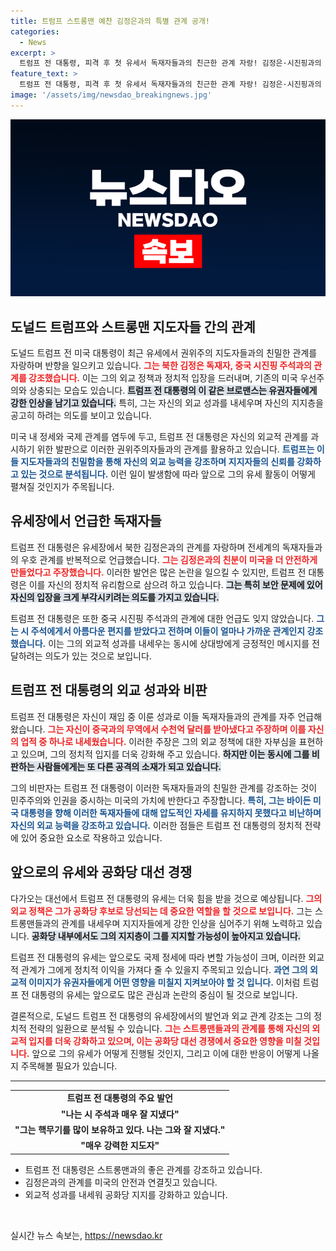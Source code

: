 ```yaml
---
title: 트럼프 스트롱맨 예찬 김정은과의 특별 관계 공개!
categories:
  - News
excerpt: >
  트럼프 전 대통령, 피격 후 첫 유세서 독재자들과의 친근한 관계 자랑! 김정은·시진핑과의 브로맨스 강조하며, 내가 그들과 잘 지낸 덕분에 미국은 더 안전하다고 주장. 바이든과의 대조로 강한 리더십 강조! 클릭해서 더 알아보세요!
feature_text: >
  트럼프 전 대통령, 피격 후 첫 유세서 독재자들과의 친근한 관계 자랑! 김정은·시진핑과의 브로맨스 강조하며, 내가 그들과 잘 지낸 덕분에 미국은 더 안전하다고 주장. 바이든과의 대조로 강한 리더십 강조! 클릭해서 더 알아보세요!
image: '/assets/img/newsdao_breakingnews.jpg'
---
```


<p><img src="/assets/img/newsdao_breakingnews.jpg" alt="ontimetimes 속보" /></p>

<h2 data-ke-size="size26">도널드 트럼프와 스트롱맨 지도자들 간의 관계</h2>

<p data-ke-size="size16">도널드 트럼프 전 미국 대통령이 최근 유세에서 권위주의 지도자들과의 친밀한 관계를 자랑하며 반향을 일으키고 있습니다. <b><span style="color: #ee2323;">그는 북한 김정은 독재자, 중국 시진핑 주석과의 관계를 강조했습니다.</span></b> 이는 그의 외교 정책과 정치적 입장을 드러내며, 기존의 미국 우선주의와 상충되는 모습도 있습니다. <b><span style="background-color: #21538527;">트럼프 전 대통령의 이 같은 브로맨스는 유권자들에게 강한 인상을 남기고 있습니다.</span></b> 특히, 그는 자신의 외교 성과를 내세우며 자신의 지지층을 공고히 하려는 의도를 보이고 있습니다.</p>

<p data-ke-size="size16">미국 내 정세와 국제 관계를 염두에 두고, 트럼프 전 대통령은 자신의 외교적 관계를 과시하기 위한 발판으로 이러한 권위주의자들과의 관계를 활용하고 있습니다. <b><span style="color: #1a5490;">트럼프는 이들 지도자들과의 친밀함을 통해 자신의 외교 능력을 강조하며 지지자들의 신뢰를 강화하고 있는 것으로 분석됩니다.</span></b> 이런 일이 발생함에 따라 앞으로 그의 유세 활동이 어떻게 펼쳐질 것인지가 주목됩니다.</p>

<h2 data-ke-size="size26">유세장에서 언급한 독재자들</h2>

<p data-ke-size="size16">트럼프 전 대통령은 유세장에서 북한 김정은과의 관계를 자랑하며 전세계의 독재자들과의 우호 관계를 반복적으로 언급했습니다. <b><span style="color: #ee2323;">그는 김정은과의 친분이 미국을 더 안전하게 만들었다고 주장했습니다.</span></b> 이러한 발언은 많은 논란을 일으킬 수 있지만, 트럼프 전 대통령은 이를 자신의 정치적 유리함으로 삼으려 하고 있습니다. <b><span style="background-color: #21538527;">그는 특히 보안 문제에 있어 자신의 입장을 크게 부각시키려는 의도를 가지고 있습니다.</span></b></p>

<p data-ke-size="size16">트럼프 전 대통령은 또한 중국 시진핑 주석과의 관계에 대한 언급도 잊지 않았습니다. <b><span style="color: #1a5490;">그는 시 주석에게서 아름다운 편지를 받았다고 전하며 이들이 얼마나 가까운 관계인지 강조했습니다.</span></b> 이는 그의 외교적 성과를 내세우는 동시에 상대방에게 긍정적인 메시지를 전달하려는 의도가 있는 것으로 보입니다.</p>

<h2 data-ke-size="size26">트럼프 전 대통령의 외교 성과와 비판</h2>

<p data-ke-size="size16">트럼프 전 대통령은 자신이 재임 중 이룬 성과로 이들 독재자들과의 관계를 자주 언급해왔습니다. <b><span style="color: #ee2323;">그는 자신이 중국과의 무역에서 수천억 달러를 받아냈다고 주장하며 이를 자신의 업적 중 하나로 내세웠습니다.</span></b> 이러한 주장은 그의 외교 정책에 대한 자부심을 표현하고 있으며, 그의 정치적 입지를 더욱 강화해 주고 있습니다. <b><span style="background-color: #21538527;">하지만 이는 동시에 그를 비판하는 사람들에게는 또 다른 공격의 소재가 되고 있습니다.</span></b></p>

<p data-ke-size="size16">그의 비판자는 트럼프 전 대통령이 이러한 독재자들과의 친밀한 관계를 강조하는 것이 민주주의와 인권을 중시하는 미국의 가치에 반한다고 주장합니다. <b><span style="color: #1a5490;">특히, 그는 바이든 미국 대통령을 향해 이러한 독재자들에 대해 압도적인 자세를 유지하지 못했다고 비난하며 자신의 외교 능력을 강조하고 있습니다.</span></b> 이러한 점들은 트럼프 전 대통령의 정치적 전략에 있어 중요한 요소로 작용하고 있습니다.</p>

<h2 data-ke-size="size26">앞으로의 유세와 공화당 대선 경쟁</h2>

<p data-ke-size="size16">다가오는 대선에서 트럼프 전 대통령의 유세는 더욱 힘을 받을 것으로 예상됩니다. <b><span style="color: #ee2323;">그의 외교 정책은 그가 공화당 후보로 당선되는 데 중요한 역할을 할 것으로 보입니다.</span></b> 그는 스트롱맨들과의 관계를 내세우며 지지자들에게 강한 인상을 심어주기 위해 노력하고 있습니다. <b><span style="background-color: #21538527;">공화당 내부에서도 그의 지지층이 그를 지지할 가능성이 높아지고 있습니다.</span></b></p>

<p data-ke-size="size16">트럼프 전 대통령의 유세는 앞으로도 국제 정세에 따라 변할 가능성이 크며, 이러한 외교적 관계가 그에게 정치적 이익을 가져다 줄 수 있을지 주목되고 있습니다. <b><span style="color: #1a5490;">과연 그의 외교적 이미지가 유권자들에게 어떤 영향을 미칠지 지켜보아야 할 것 입니다.</span></b> 이처럼 트럼프 전 대통령의 유세는 앞으로도 많은 관심과 논란의 중심이 될 것으로 보입니다.</p>

<p data-ke-size="size16">결론적으로, 도널드 트럼프 전 대통령의 유세장에서의 발언과 외교 관계 강조는 그의 정치적 전략의 일환으로 분석될 수 있습니다. <b><span style="color: #ee2323;">그는 스트롱맨들과의 관계를 통해 자신의 외교적 입지를 더욱 강화하고 있으며, 이는 공화당 대선 경쟁에서 중요한 영향을 미칠 것입니다.</span></b> 앞으로 그의 유세가 어떻게 진행될 것인지, 그리고 이에 대한 반응이 어떻게 나올지 주목해볼 필요가 있습니다.</p>

<hr/>

<table>
    <tr>
        <td style="text-align: center; height: 17px;"><b>트럼프 전 대통령의 주요 발언</b></td>
    </tr>
    <tr>
        <td style="text-align: center; height: 17px;"><b> "나는 시 주석과 매우 잘 지냈다"</b></td>
    </tr>
    <tr>
        <td style="text-align: center; height: 17px;"><b> "그는 핵무기를 많이 보유하고 있다. 나는 그와 잘 지냈다."</b></td>
    </tr>
    <tr>
        <td style="text-align: center; height: 17px;"><b> "매우 강력한 지도자"</b></td>
    </tr>
</table>

<ul>
    <li>트럼프 전 대통령은 스트롱맨과의 좋은 관계를 강조하고 있습니다.</li>
    <li>김정은과의 관계를 미국의 안전과 연결짓고 있습니다.</li>
    <li>외교적 성과를 내세워 공화당 지지를 강화하고 있습니다.</li>
</ul>

<p data-ke-size="size16">&nbsp;</p>
실시간 뉴스 속보는, <a href="https://newsdao.kr" rel="dofollow">https://newsdao.kr</a>



